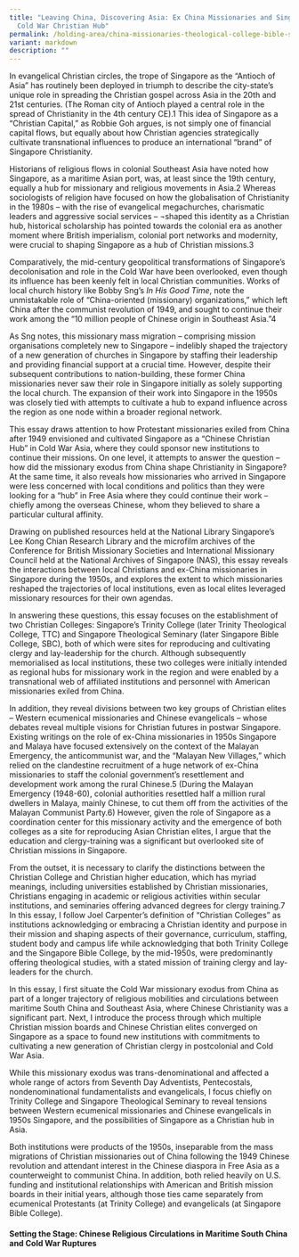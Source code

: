 ```yaml
---
title: "Leaving China, Discovering Asia: Ex China Missionaries and Singapore as
  Cold War Christian Hub"
permalink: /holding-area/china-missionaries-theological-college-bible-school-church-christianity-singapore/
variant: markdown
description: ""
---
```

In evangelical Christian circles, the trope of Singapore as the “Antioch of Asia” has routinely been deployed in triumph to describe the city-state’s unique role in spreading the Christian gospel across Asia in the 20th and 21st centuries. (The Roman city of Antioch played a central role in the spread of Christianity in the 4th century CE).1 This idea of Singapore as a “Christian Capital,” as Robbie Goh argues, is not simply one of financial capital flows, but equally about how Christian agencies strategically cultivate transnational influences to produce an international “brand” of Singapore Christianity. 

Historians of religious flows in colonial Southeast Asia have noted how Singapore, as a maritime Asian port, was, at least since the 19th century, equally a hub for missionary and religious movements in Asia.2 Whereas sociologists of religion have focused on how the globalisation of Christianity in the 1980s – with the rise of evangelical megachurches, charismatic leaders and aggressive social services – ¬shaped this identity as a Christian hub, historical scholarship has pointed towards the colonial era as another moment where British imperialism, colonial port networks and modernity, were crucial to shaping Singapore as a hub of Christian missions.3

Comparatively, the mid-century geopolitical transformations of Singapore’s decolonisation and role in the Cold War have been overlooked, even though its influence has been keenly felt in local Christian communities. Works of local church history like Bobby Sng’s *In His Good Time*, note the unmistakable role of “China-oriented (missionary) organizations,” which left China after the communist revolution of 1949, and sought to continue their work among the “10 million people of Chinese origin in Southeast Asia.”4

As Sng notes, this missionary mass migration – comprising mission organisations completely new to Singapore – indelibly shaped the trajectory of a new generation of churches in Singapore by staffing their leadership and providing financial support at a crucial time. However, despite their subsequent contributions to nation-building, these former China missionaries never saw their role in Singapore initially as solely supporting the local church. The expansion of their work into Singapore in the 1950s was closely tied with attempts to cultivate a hub to expand influence across the region as one node within a broader regional network.

This essay draws attention to how Protestant missionaries exiled from China after 1949 envisioned and cultivated Singapore as a “Chinese Christian Hub” in Cold War Asia, where they could sponsor new institutions to continue their missions. On one level, it attempts to answer the question – how did the missionary exodus from China shape Christianity in Singapore? At the same time, it also reveals how missionaries who arrived in Singapore were less concerned with local conditions and politics than they were looking for a “hub” in Free Asia where they could continue their work – chiefly among the overseas Chinese, whom they believed to share a particular cultural affinity. 

Drawing on published resources held at the National Library Singapore’s Lee Kong Chian Research Library and the microfilm archives of the Conference for British Missionary Societies and International Missionary Council held at the National Archives of Singapore (NAS), this essay reveals the interactions between local Christians and ex-China missionaries in Singapore during the 1950s, and explores the extent to which missionaries reshaped the trajectories of local institutions, even as local elites leveraged missionary resources for their own agendas.

In answering these questions, this essay focuses on the establishment of two Christian Colleges: Singapore’s Trinity College (later Trinity Theological College, TTC) and Singapore Theological Seminary (later Singapore Bible College, SBC), both of which were sites for reproducing and cultivating clergy and lay-leadership for the church. Although subsequently memorialised as local institutions, these two colleges were initially intended as regional hubs for missionary work in the region and were enabled by a transnational web of affiliated institutions and personnel with American missionaries exiled from China. 

In addition, they reveal divisions between two key groups of Christian elites – Western ecumenical missionaries and Chinese evangelicals – whose debates reveal multiple visions for Christian futures in postwar Singapore. Existing writings on the role of ex-China missionaries in 1950s Singapore and Malaya have focused extensively on the context of the Malayan Emergency, the anticommunist war, and the “Malayan New Villages,” which relied on the clandestine recruitment of a huge network of ex-China missionaries to staff the colonial government’s resettlement and development work among the rural Chinese.5 (During the Malayan Emergency (1948-60), colonial authorities resettled half a million rural dwellers in Malaya, mainly Chinese, to cut them off from the activities of the Malayan Communist Party.6) However, given the role of Singapore as a coordination center for this missionary activity and the emergence of both colleges as a site for reproducing Asian Christian elites, I argue that the education and clergy-training was a significant but overlooked site of Christian missions in Singapore.

From the outset, it is necessary to clarify the distinctions between the Christian College and Christian higher education, which has myriad meanings, including universities established by Christian missionaries, Christians engaging in academic or religious activities within secular institutions, and seminaries offering advanced degrees for clergy training.7 In this essay, I follow Joel Carpenter’s definition of “Christian Colleges” as institutions acknowledging or embracing a Christian identity and purpose in their mission and shaping aspects of their governance, curriculum, staffing, student body and campus life while acknowledging that both Trinity College and the Singapore Bible College, by the mid-1950s, were predominantly offering theological studies, with a stated mission of training clergy and lay-leaders for the church.

In this essay, I first situate the Cold War missionary exodus from China as part of a longer trajectory of religious mobilities and circulations between maritime South China and Southeast Asia, where Chinese Christianity was a significant part. Next, I introduce the process through which multiple Christian mission boards and Chinese Christian elites converged on Singapore as a space to found new institutions with commitments to cultivating a new generation of Christian clergy in postcolonial and Cold War Asia. 

While this missionary exodus was trans-denominational and affected a whole range of actors from Seventh Day Adventists, Pentecostals, nondenominational fundamentalists and evangelicals, I focus chiefly on Trinity College and Singapore Theological Seminary to reveal tensions between Western ecumenical missionaries and Chinese evangelicals in 1950s Singapore, and the possibilities of Singapore as a Christian hub in Asia. 

Both institutions were products of the 1950s, inseparable from the mass migrations of Christian missionaries out of China following the 1949 Chinese revolution and attendant interest in the Chinese diaspora in Free Asia as a counterweight to communist China. In addition, both relied heavily on U.S. funding and institutional relationships with American and British mission boards in their initial years, although those ties came separately from ecumenical Protestants (at Trinity College) and evangelicals (at Singapore Bible College).


#### **Setting the Stage: Chinese Religious Circulations in Maritime South China and Cold War Ruptures**





